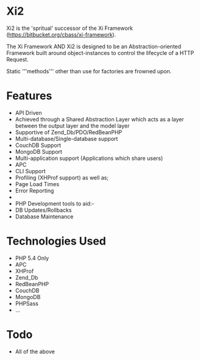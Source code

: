 Xi2
===

Xi2 is the 'spritual' successor of the Xi Framework (https://bitbucket.org/cbass/xi-framework).

The Xi Framework AND Xi2 is designed to be an Abstraction-oriented Framework built around object-instances
to control the lifecycle of a HTTP Request.

Static '''methods''' other than use for factories are frowned upon.

Features
====

* API Driven
 * Achieved through a Shared Abstraction Layer which acts as a layer between the output layer and the model layer
* Supportive of Zend_Db/PDO/RedBeanPHP
 * Multi-database/Single-database support
* CouchDB Support
* MongoDB Support
* Multi-application support (Applications which share users)
* APC
* CLI Support
* Profiling (XHProf support) as well as;
 * Page Load Times
 * Error Reporting
 * 
* PHP Development tools to aid:-
 * DB Updates/Rollbacks
 * Database Maintenance

Technologies Used
====
* PHP 5.4 Only
* APC
* XHProf
* Zend_Db
* RedBeanPHP
* CouchDB
* MongoDB
* PHPSass
* ...

Todo
====

* All of the above